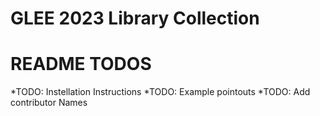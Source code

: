 # GLEE 2023 Library Collection


# README TODOS
*TODO: Instellation Instructions
*TODO: Example pointouts
*TODO: Add contributor Names
